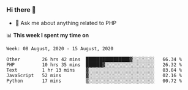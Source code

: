 ### Hi there 👋

<!--
**mustafaculban/mustafaculban** is a ✨ _special_ ✨ repository because its `README.md` (this file) appears on your GitHub profile.

Here are some ideas to get you started:

- 🌱 I’m currently learning ...
- 👯 I’m looking to collaborate on ...
- 🤔 I’m looking for help with ...
- 📫 How to reach me: ...
- 😄 Pronouns: ...
- ⚡ Fun fact: ...

-->
- 💬 Ask me about anything related to PHP


📊 **This week I spent my time on**
<!--START_SECTION:waka-->
```text
Week: 08 August, 2020 - 15 August, 2020

Other        26 hrs 42 mins  ████████████████▓░░░░░░░░   66.34 % 
PHP          10 hrs 35 mins  ██████▓░░░░░░░░░░░░░░░░░░   26.32 % 
Text         1 hr 13 mins    ▓░░░░░░░░░░░░░░░░░░░░░░░░   03.04 % 
JavaScript   52 mins         ▓░░░░░░░░░░░░░░░░░░░░░░░░   02.16 % 
Python       17 mins         ▒░░░░░░░░░░░░░░░░░░░░░░░░   00.72 % 
```
<!--END_SECTION:waka-->
